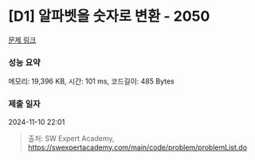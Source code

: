 # [D1] 알파벳을 숫자로 변환 - 2050 

[문제 링크](https://swexpertacademy.com/main/code/problem/problemDetail.do?contestProbId=AV5QLGxKAzQDFAUq) 

### 성능 요약

메모리: 19,396 KB, 시간: 101 ms, 코드길이: 485 Bytes

### 제출 일자

2024-11-10 22:01



> 출처: SW Expert Academy, https://swexpertacademy.com/main/code/problem/problemList.do